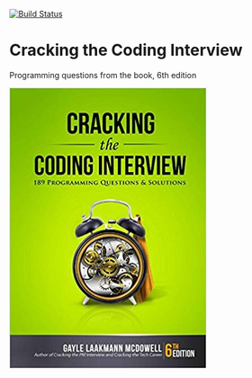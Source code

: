 [![Build Status](https://travis-ci.org/ladamalina/cracking-the-coding-interview.svg?branch=master)](https://travis-ci.org/ladamalina/cracking-the-coding-interview)

# Cracking the Coding Interview

Programming questions from the book, 6th edition

![](SX348.jpg)

